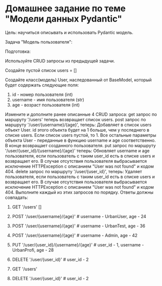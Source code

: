 # Домашнее задание по теме "Модели данных Pydantic"

Цель: научиться описывать и использовать Pydantic модель.

Задача "Модель пользователя":

Подготовка:

Используйте CRUD запросы из предыдущей задачи.

Создайте пустой список users = []

Создайте класс(модель) User, наследованный от BaseModel, который будет содержать следующие поля:
1. id - номер пользователя (int)
2. username - имя пользователя (str)
3. age - возраст пользователя (int)

Измените и дополните ранее описанные 4 CRUD запроса:
get запрос по маршруту '/users' теперь возвращает список users.
post запрос по маршруту '/user/{username}/{age}', теперь:
Добавляет в список users объект User.
id этого объекта будет на 1 больше, чем у последнего в списке users. Если список users пустой, то 1.
Все остальные параметры объекта User - переданные в функцию username и age соответственно.
В конце возвращает созданного пользователя.
put запрос по маршруту '/user/{user_id}/{username}/{age}' теперь:
Обновляет username и age пользователя, если пользователь с таким user_id есть в списке users и возвращает его.
В случае отсутствия пользователя выбрасывается исключение HTTPException с описанием "User was not found" и кодом 404.
delete запрос по маршруту '/user/{user_id}', теперь:
Удаляет пользователя, если пользователь с таким user_id есть в списке users и возвращает его.
В случае отсутствия пользователя выбрасывается исключение HTTPException с описанием "User was not found" и кодом 404.
Выполните каждый из этих запросов по порядку. Ответы должны совпадать:
1. GET '/users'
[]
2. POST '/user/{username}/{age}' # username - UrbanUser, age - 24

3. POST '/user/{username}/{age}' # username - UrbanTest, age - 36

4. POST '/user/{username}/{age}' # username - Admin, age - 42

5. PUT '/user/{user_id}/{username}/{age}' # user_id - 1, username - UrbanProfi, age - 28

6. DELETE '/user/{user_id}' # user_id - 2

7. GET '/users'

8. DELETE '/user/{user_id}' # user_id - 2




